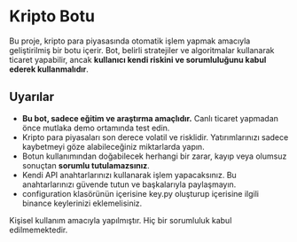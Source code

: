 # Kripto Botu
Bu proje, kripto para piyasasında otomatik işlem yapmak amacıyla geliştirilmiş bir botu içerir. Bot, belirli stratejiler ve algoritmalar kullanarak ticaret yapabilir, ancak **kullanıcı kendi riskini ve sorumluluğunu kabul ederek kullanmalıdır**.


## Uyarılar
- **Bu bot, sadece eğitim ve araştırma amaçlıdır.** Canlı ticaret yapmadan önce mutlaka demo ortamında test edin.
- Kripto para piyasaları son derece volatil ve risklidir. Yatırımlarınızı sadece kaybetmeyi göze alabileceğiniz miktarlarda yapın.
- Botun kullanımından doğabilecek herhangi bir zarar, kayıp veya olumsuz sonuçtan **sorumlu tutulamazsınız**.
- Kendi API anahtarlarınızı kullanarak işlem yapacaksınız. Bu anahtarlarınızı güvende tutun ve başkalarıyla paylaşmayın.
- configuration klasörünün içerisine key.py oluşturup içerisine ilgili  binance keylerinizi eklemelisiniz.



Kişisel kullanım amacıyla yapılmıştır. Hiç bir sorumluluk kabul edilmemektedir.


